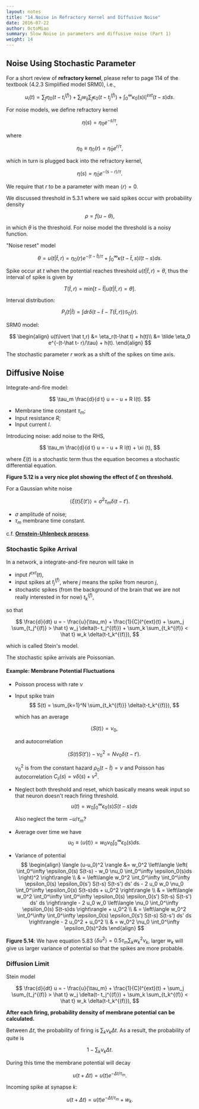 ```yaml
---
layout: notes
title: "14.Noise in Refractory Kernel and Diffusive Noise"
date: 2016-07-22
author: OctoMiao
summary: Slow Noise in parameters and diffusive noise (Part 1)
weight: 14
---
```



## Noise Using Stochastic Parameter

For a short review of **refractory kernel**, please refer to page 114 of the textbook (4.2.3 Simplified model SRM0), i.e.,

$$
u_i(t) = \sum_f \eta_0 (t-t_i^{(f)}) + \sum_j w_{ij} \sum_f \epsilon_0 (t-t_j^{(f)}) + \int_0^\infty \kappa_0  (s)  I_i ^{ext} (t-s) ds.
$$

For noise models, we define refractory kernel

$$
\eta(s) = \eta_0 e^{-s/\tau},
$$

where

$$
\eta_0 \equiv \eta_0(r) = \tilde \eta_0 e^{r/\tau},
$$

which in turn is plugged back into the refractory kernel,

$$
\eta(s) = \tilde \eta_0 e^{- (s-r)/\tau}.
$$

We require that $r$ to be a parameter with mean $\langle r \rangle  = 0$.

We discussed threshold in 5.3.1 where we said spikes occur with probability density

$$
\rho = f(u-\theta),
$$

in which $\theta$ is the threshold. For noise model the threshold is a noisy function.

"Noise reset" model

$$
\theta = u(t \vert \hat t, r) = \eta_0(r) e^{-(t-\hat t)/\tau} + \int_0^\infty \kappa (t-\hat t,s) I(t-s) ds.
$$

Spike occur at $t$ when the potential reaches threshold $u(t\vert \hat t,r)=\theta$, thus the interval of spike is given by

$$
T(\hat t,r) = \mathrm{min}\left[ t -\hat t \vert u(t\vert \hat t,r)=\theta \right].
$$

Interval distribution:

$$
P_I(t\lvert \hat t) = \int dr \delta ( t-\hat t - T(\hat t, r) ) \mathscr{G}_0(r).
$$

SRM0 model:

$$
\begin{align}
u(t\lvert \hat t,r) &= \eta_r(t-\hat t) + h(t)\\
&= \tilde \eta_0 e^{-(t-\hat t- r)/\tau} + h(t).
\end{align}
$$

The stochastic parameter $r$ work as a shift of the spikes on time axis.



## Diffusive Noise



Integrate-and-fire model:

$$
\tau_m \frac{d}{d t} u = - u + R I(t).
$$

* Membrane time constant $\tau_m$;
* Input resistance $R$;
* Input current $I$.


Introducing noise: add noise to the RHS,

$$
\tau_m \frac{d}{d t} u = - u + R I(t) + \xi (t),
$$

where $\xi(t)$ is a stochastic term thus the equation becomes a stochastic differential equation.

**Figure 5.12 is a very nice plot showing the effect of $\xi$ on threshold.**

For a Gaussian white noise

$$
\langle \xi(t) \xi(t') \rangle  = \sigma^2 \tau_m \delta(t-t').
$$

* $\sigma$ amplitude of noise;
* $\tau_m$ membrane time constant.

c.f. **[Ornstein-Uhlenbeck process](https://en.wikipedia.org/wiki/Ornstein%E2%80%93Uhlenbeck_process)**.

### Stochastic Spike Arrival

In a network, a integrate-and-fire neuron will take in

* input $I^{ext}(t)$,
* input spikes at $t^{(f)}_j$, where $j$ means the spike from neuron $j$,
* stochastic spikes (from the background of the brain that we are not really interested in for now) $t_k^{(f)}$,

so that

$$
\frac{d}{dt} u = - \frac{u}{\tau_m} + \frac{1}{C}I^{ext}(t) + \sum_j \sum_{t_j^{(f)} > \hat t} w_j \delta(t- t_j^{(f)}) + \sum_k \sum_{t_k^{(f)} < \hat t} w_k \delta(t-t_k^{(f)}),
$$

which is called Stein's model.

The stochastic spike arrivals are Poissonian.


#### Example: Membrane Potential Fluctuations

* Poisson process with rate $\nu$
* Input spike train
  $$
  S(t) = \sum_{k=1}^N \sum_{t_k^{(f)}} \delta(t-t_k^{(f)}),
  $$

  which has an average

  $$
  \langle S(t) \rangle = \nu_0,
  $$

  and autocorrelation

  $$
  \langle S(t) S(t')\rangle - \nu_0^2 = N\nu_0 \delta(t-t').
  $$

  $\nu_0^2$ is from the constant hazard $\rho_0(t-\hat t) = \nu$ and Poisson has autocorrelation $C_{ii}(s) = \nu \delta(s) + \nu^2$.
* Neglect both threshold and reset, which basically means weak input so that neuron doesn't reach firing threshold.
  $$
  u(t) = w_0 \int_0^\infty \epsilon_0(s) S(t-s) ds
  $$

  Also neglect the term $-u/\tau_m$?
* Average over time we have
  $$
  u_0 \equiv \langle u(t) \rangle = w_0 \nu_0 \int_0^\infty \epsilon_0(s)ds.
  $$
* Variance of potential
  $$
  \begin{align}
  \langle (u-u_0)^2 \rangle &= w_0^2 \left\langle \left( \int_0^\infty \epsilon_0(s) S(t-s)  - w_0 \nu_0 \int_0^\infty \epsilon_0(s)ds \right)^2 \right\rangle \\
  & =  \left\langle  w_0^2 \int_0^\infty \int_0^\infty \epsilon_0(s) \epsilon_0(s') S(t-s)  S(t-s')  ds' ds - 2 u_0  w_0 \nu_0 \int_0^\infty \epsilon_0(s) S(t-s)ds + u_0^2 \right\rangle  \\
  & =  \left\langle  w_0^2 \int_0^\infty \int_0^\infty \epsilon_0(s) \epsilon_0(s') S(t-s)  S(t-s')  ds' ds  \right\rangle  - 2 u_0  w_0  \left\langle \nu_0 \int_0^\infty \epsilon_0(s) S(t-s)ds \right\rangle  + u_0^2   \\
  & = \left\langle  w_0^2 \int_0^\infty \int_0^\infty \epsilon_0(s) \epsilon_0(s') S(t-s)  S(t-s')  ds' ds  \right\rangle  - 2 u_0^2  + u_0^2 \\
  & = w_0^2 \nu_0 \int_0^\infty \epsilon_0(s)^2ds
  \end{align}
  $$


**Figure 5.14**: We have equation 5.83 $\langle \delta u^2 \rangle = 0.5 \tau_m \sum_k w_k^2 \nu_k$, larger $w_k$ will give us larger variance of potential so that the spikes are more probable.


### Diffusion Limit

Stein model

$$
\frac{d}{dt} u = - \frac{u}{\tau_m} + \frac{1}{C}I^{ext}(t) + \sum_j \sum_{t_j^{(f)} > \hat t} w_j \delta(t- t_j^{(f)}) + \sum_k \sum_{t_k^{(f)} < \hat t} w_k \delta(t-t_k^{(f)}),
$$

**After each firing, probability density of membrane potential can be calculated.**

Between $\Delta t$, the probability of firing is $\sum_k\nu_k \Delta t$. As a result, the probability of quite is

$$
1 - \sum_k\nu_k \Delta t.
$$

During this time the membrane potential will decay

$$
u(t+\Delta t) = u(t) e^{-\Delta t/\tau_m}.
$$

Incoming spike at synapse $k$:

$$
u(t+\Delta t) = u(t) e^{-\Delta t/\tau_m} + w_k.
$$
